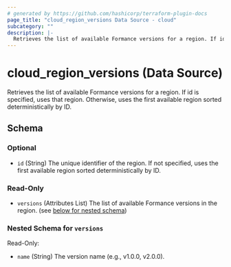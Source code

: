 ```yaml
---
# generated by https://github.com/hashicorp/terraform-plugin-docs
page_title: "cloud_region_versions Data Source - cloud"
subcategory: ""
description: |-
  Retrieves the list of available Formance versions for a region. If id is specified, uses that region. Otherwise, uses the first available region sorted deterministically by ID.
---
```


# cloud_region_versions (Data Source)

Retrieves the list of available Formance versions for a region. If id is specified, uses that region. Otherwise, uses the first available region sorted deterministically by ID.



<!-- schema generated by tfplugindocs -->
## Schema

### Optional

- `id` (String) The unique identifier of the region. If not specified, uses the first available region sorted deterministically by ID.

### Read-Only

- `versions` (Attributes List) The list of available Formance versions in the region. (see [below for nested schema](#nestedatt--versions))

<a id="nestedatt--versions"></a>
### Nested Schema for `versions`

Read-Only:

- `name` (String) The version name (e.g., v1.0.0, v2.0.0).
